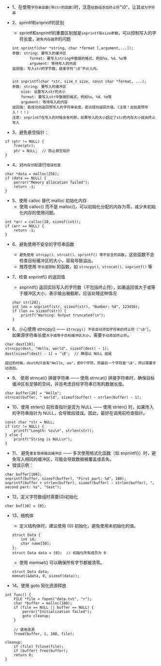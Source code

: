 - 1、在使用`字符串函数(带str的函数)`时，注意`给数组添加终止符`"\0"，让其`成为字符串`

- 2、sprintf和snprintf的区别
    - sprintf和snprintf的重要区别就是`snprintf有size参数`，可以控制写入的字符长度，`避免内存越界`的问题
    ```
    int sprintf(char *string, char *format [,argument,...]);
    参数: string: 要写入的缓冲区
            format: 要写入string中数据的格式，例如%s、%d、%x等
            argument: 等待写入的内容
    返回值: 写入str的字节数，结束字符‘\0’不计入内。


    int snprintf(char *str, size_t size, const char *format, ...);
    参数: string: 要写入的缓冲区
        size: 设置写入str的大小
        format: 要写入str中数据的格式，例如%s、%d、%x等
        argument: 等待写入的内容
    返回值: 若成功则返回预写入的字符串长度，若出错则返回负值。(注意！此处是预写入！！！)
    注意: snprintf在写入的时候会有判断，如果写入的大小超过了str的内存大小就会终止写入
    ```

- 3、避免悬空指针：
```
if (ptr != NULL) {
    free(ptr);
    ptr = NULL;  // 防止悬空指针
}

```

- 4、对`内存分配`进行`错误检查`
```
char *data = malloc(256);
if (data == NULL) {
    perror("Memory allocation failed");
    return -1;
}
```

- 5、使用 calloc 替代 malloc 初始化内存
    - 使用 calloc() 而不是 malloc()，可以初始化分配的内存为零，减少未初始化内存的使用问题。
```
int *arr = calloc(10, sizeof(int));
if (arr == NULL) {
    return -1;
}

```

- 6、避免使用不安全的字符串函数
    - `避免使用 strcpy()、strcat()、sprintf() 等不安全的函数`，这些函数不会检查目标缓冲区的大小，容易导致溢出。
    - 推荐使用 `带长度限制` 的函数，如 `strncpy()、strncat()、snprintf()` 等

- 7、检查 snprintf() 的返回值
    - snprintf() 返回实际写入的字符数（不包括终止符），如果返回值大于或等于缓冲区大小，表示输出被截断，应该处理这种情况
    ```
    char str[20];
    int len = snprintf(str, sizeof(str), "Number: %d", 123456);
    if (len >= sizeof(str)) {
        printf("Warning: Output truncated!\n");
    }

    ```

- 8、小心使用 strncpy() —— `strncpy() 不会自动添加字符串的终止符（'\0'`），如果源字符串长度`大于或等于目标缓冲区大小`，需要`手动添加终止符`。
```
char dest[10];
strncpy(dest, "Hello, world", sizeof(dest) - 1);
dest[sizeof(dest) - 1] = '\0';  // 确保以 NULL 结尾

超过的时候，dest内只会有"Hello, wo"，即9个字符，而最后一个字符是'\0'，所以需要手动添加。
```

- 9、 使用 strncat() 拼接字符串 —— 使用 strncat() 拼接字符串时，确保目标缓冲区有足够的空间，并且考虑目标字符串已有的数据长度。
```
char buffer[20] = "Hello";
strncat(buffer, " world", sizeof(buffer) - strlen(buffer) - 1);

```

- 10、使用 strlen() 前检查指针是否为 NULL —— 使用 strlen() 时，如果传入的字符串指针为 NULL，会导致段错误。因此，最好在调用前检查指针。 
```
const char *str = NULL;
if (str != NULL) {
    printf("Length: %zu\n", strlen(str));
} else {
    printf("String is NULL\n");
}
```

- 11、 避免`重复使用输出缓冲区` —— 多次使用格式化函数（如 snprintf()）时，避免写入相同的缓冲区，可能会导致数据被覆盖或丢失。
- 错误示例：
```
char buffer[100];
snprintf(buffer, sizeof(buffer), "First part: %d", 100);
snprintf(buffer + strlen(buffer), sizeof(buffer) - strlen(buffer), ", second part: %s", "test");

```

- 12、定义字符数组时需要{0}初始化
```
char buf[10] = {0};
```

- 13、结构体
    - 定义结构体时，建议使用 {0} 初始化，避免使用未初始化的值。
    ```
    struct Data {
        int id;
        char name[50];
    };
    struct Data data = {0};  // 初始化所有成员为 0

    ```
    - 使用 memset() 可以确保所有字节都被清零。
    ```
    struct Data data;
    memset(&data, 0, sizeof(data));
    ```

- 14、使用 goto 简化资源释放
```
int func() {
    FILE *file = fopen("data.txt", "r");
    char *buffer = malloc(100);
    if (file == NULL || buffer == NULL) {
        perror("Initialization failed");
        goto cleanup;
    }

    // 使用资源
    fread(buffer, 1, 100, file);

cleanup:
    if (file) fclose(file);
    if (buffer) free(buffer);
    return 0;
}

```